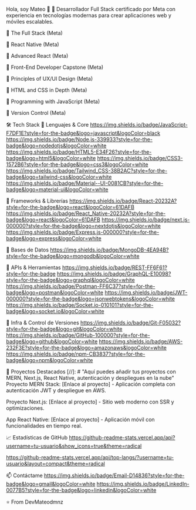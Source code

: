 Hola, soy Mateo 👋
🚀 Desarrollador Full Stack certificado por Meta con experiencia en tecnologías modernas para crear aplicaciones web y móviles escalables.

🏅 The Full Stack (Meta)

🏅 React Native (Meta)

🏅 Advanced React (Meta)

🏅 Front-End Developer Capstone (Meta)

🏅 Principles of UX/UI Design (Meta)

🏅 HTML and CSS in Depth (Meta)

🏅 Programming with JavaScript (Meta)

🏅 Version Control (Meta)

🛠️ Tech Stack
🔹 Lenguajes & Core
https://img.shields.io/badge/JavaScript-F7DF1E?style=for-the-badge&logo=javascript&logoColor=black
https://img.shields.io/badge/Node.js-339933?style=for-the-badge&logo=nodedotjs&logoColor=white
https://img.shields.io/badge/HTML5-E34F26?style=for-the-badge&logo=html5&logoColor=white
https://img.shields.io/badge/CSS3-1572B6?style=for-the-badge&logo=css3&logoColor=white
https://img.shields.io/badge/Tailwind_CSS-38B2AC?style=for-the-badge&logo=tailwind-css&logoColor=white
https://img.shields.io/badge/Material--UI-0081CB?style=for-the-badge&logo=material-ui&logoColor=white

🔹 Frameworks & Librerías
https://img.shields.io/badge/React-20232A?style=for-the-badge&logo=react&logoColor=61DAFB
https://img.shields.io/badge/React_Native-20232A?style=for-the-badge&logo=react&logoColor=61DAFB
https://img.shields.io/badge/next.js-000000?style=for-the-badge&logo=nextdotjs&logoColor=white
https://img.shields.io/badge/Express.js-000000?style=for-the-badge&logo=express&logoColor=white

🔹 Bases de Datos
https://img.shields.io/badge/MongoDB-4EA94B?style=for-the-badge&logo=mongodb&logoColor=white

🔹 APIs & Herramientas
https://img.shields.io/badge/REST-FF6F61?style=for-the-badge
https://img.shields.io/badge/GraphQL-E10098?style=for-the-badge&logo=graphql&logoColor=white
https://img.shields.io/badge/Postman-FF6C37?style=for-the-badge&logo=postman&logoColor=white
https://img.shields.io/badge/JWT-000000?style=for-the-badge&logo=jsonwebtokens&logoColor=white
https://img.shields.io/badge/Socket.io-010101?style=for-the-badge&logo=socket.io&logoColor=white

🔹 Infra & Control de Versiones
https://img.shields.io/badge/Git-F05032?style=for-the-badge&logo=git&logoColor=white
https://img.shields.io/badge/GitHub-100000?style=for-the-badge&logo=github&logoColor=white
https://img.shields.io/badge/AWS-232F3E?style=for-the-badge&logo=amazonaws&logoColor=white
https://img.shields.io/badge/npm-CB3837?style=for-the-badge&logo=npm&logoColor=white

🚀 Proyectos Destacados
[//]: # "Aquí puedes añadir tus proyectos con MERN, Next.js, React Native, autenticación y despliegues en la nube"
Proyecto MERN Stack: [Enlace al proyecto] - Aplicación completa con autenticación JWT y despliegue en AWS.

Proyecto Next.js: [Enlace al proyecto] - Sitio web moderno con SSR y optimizaciones.

App React Native: [Enlace al proyecto] - Aplicación móvil con funcionalidades en tiempo real.

📈 Estadísticas de GitHub
https://github-readme-stats.vercel.app/api?username=tu-usuario&show_icons=true&theme=radical

https://github-readme-stats.vercel.app/api/top-langs/?username=tu-usuario&layout=compact&theme=radical

📫 Contáctame
https://img.shields.io/badge/Email-D14836?style=for-the-badge&logo=gmail&logoColor=white
https://img.shields.io/badge/LinkedIn-0077B5?style=for-the-badge&logo=linkedin&logoColor=white

⭐️ From DevMateodmnz
